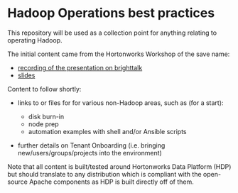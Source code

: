 Hadoop Operations best practices
====

This repository will be used as a collection point for anything relating to operating Hadoop.

The initial content came from the Hortonworks Workshop of the save name:

 - [recording of the presentation on brighttalk](https://www.brighttalk.com/webcast/9573/140277)
 - [slides](./workshop-slides.pdf)

Content to follow shortly:

 - links to or files for for various non-Hadoop areas, such as (for a start):
   - disk burn-in
   - node prep
   - automation examples with shell and/or Ansible scripts

 - further details on Tenant Onboarding (i.e. bringing new/users/groups/projects into the environment)

Note that all content is built/tested around Hortonworks Data Platform (HDP) but should translate to any distribution which is compliant with the open-source Apache components as HDP is built directly off of them.
